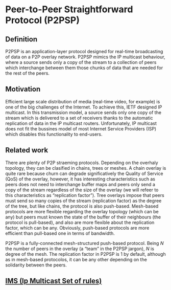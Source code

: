 Peer-to-Peer Straightforward Protocol (P2PSP)
=============================================

Definition
----------

P2PSP is an application-layer protocol designed for real-time
broadcasting of data on a P2P overlay network. P2PSP mimics the IP
multicast behaviour, where a source sends only a copy of the stream to a
collection of peers which interchange between them those chunks of data
that are needed for the rest of the peers.

Motivation
----------

Efficient large scale distribution of media (real-time video, for
example) is one of the big challenges of the Internet. To achieve this,
IETF designed IP multicast. In this transmission model, a source sends
only one copy of the stream which is delivered to a set of receivers
thanks to the automatic replication of data in the IP multicast routers.
Unfortunately, IP multicast does not fit the bussines model of most
Internet Service Providers (ISP) which disables this functionality to
end-users.

Related work
------------

There are plenty of P2P straeming protocols. Depending on the overhaly
topology, they can be clasified in chains, trees or meshes. A chain
overlay is quite rare because churn can degrade significatively the
Quality of Service (QoS) of the overlay, however, it has interesting
characteristics such as peers does not need to interchange buffer maps
and peers only send a copy of the stream regardless of the size of the
overlay (we will refeer to this characteristics as “replication
factor”). Tree overlays impose that peers must send so many copies of
the stream (replication factor) as the degree of the tree, but like
chains, the protocol is also push-based. Mesh-based protocols are more
flexible regarding the overlay topology (which can be any) but peers
must known the state of the buffer of their neighbours (the protocol is
pull-based), and also are more flexible about the replication factor,
which can be any. Obviously, push-based protocols are more efficient
than pull-based one in terms of bandwidth.

P2PSP is a fully-connected mesh-structured push-based protocol. Being
$N$ the number of peers in the overlay (a “team” in the P2PSP jargon),
$N$ is degree of the mesh. The replication factor in P2PSP is 1 by
default, although as in mesh-based protocolos, it can be any other
depending on the solidarity between the peers.

[IMS (Ip Multicast Set of rules)](IMS/README.md)
------------------------------------------------
